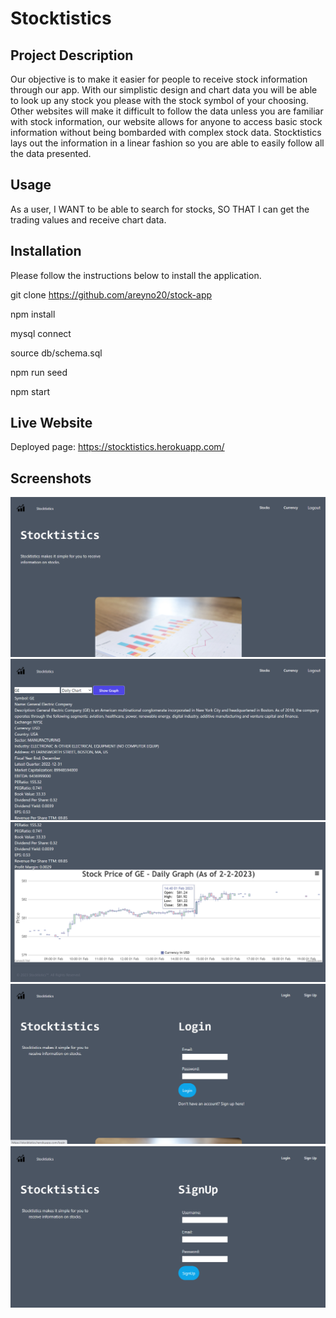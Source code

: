 # Stocktistics

## Project Description
Our objective is to make it easier for people to receive stock information through our app. With our simplistic design and chart data you will be able to look up any stock you please with the stock symbol of your choosing. Other websites will make it difficult to follow the data unless you are familiar with stock information, our website allows for anyone to access basic stock information without being bombarded with complex stock data. Stocktistics lays out the information in a linear fashion so you are able to easily follow all the data presented.

## Usage
As a user,
I WANT to be able to search for stocks,
SO THAT I can get the trading values and receive chart data.

## Installation
Please follow the instructions below to install the application.

git clone https://github.com/areyno20/stock-app

npm install

mysql connect

source db/schema.sql

npm run seed

npm start

## Live Website
Deployed page: https://stocktistics.herokuapp.com/

## Screenshots
![Screenshot of the Homepage](./assets/images/home.png)
![Screenshot of the Stock Dashboard](./assets/images/stocks.png)
![Screenshot of the Stock Graph](./assets/images/stockgraph.png)
![Screenshot of the Log In Page](./assets/images/login.png)
![Screenshot of the Sign Up Page](./assets/images/signup.png)
